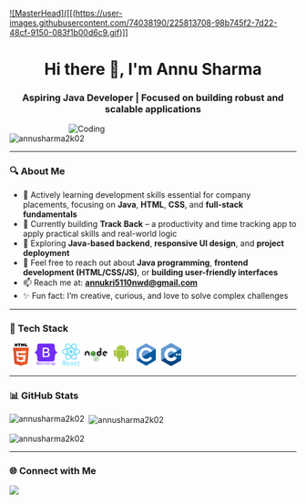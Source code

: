 [![MasterHead]([[(https://user-images.githubusercontent.com/74038190/225813708-98b745f2-7d22-48cf-9150-083f1b00d6c9.gif)]]](https://github.com/annusharma2k02)

<h1 align="center">Hi there 👋, I'm Annu Sharma</h1>
<h3 align="center">Aspiring Java Developer | Focused on building robust and scalable applications</h3>


<img align="right" alt="Coding" width="400" src="https://cdn.dribbble.com/users/1162077/screenshots/3848914/programmer.gif">

<p align="left">
  <img src="https://komarev.com/ghpvc/?username=annusharma2k02&label=Profile%20views&color=0e75b6&style=flat" alt="annusharma2k02" />
</p>

---

### 🔍 About Me

- 🚀 Actively learning development skills essential for company placements, focusing on **Java**, **HTML**, **CSS**, and **full-stack fundamentals**
- 🔭 Currently building **Track Back** – a productivity and time tracking app to apply practical skills and real-world logic
- 🌱 Exploring **Java-based backend**, **responsive UI design**, and **project deployment**
- 💬 Feel free to reach out about **Java programming**, **frontend development (HTML/CSS/JS)**, or **building user-friendly interfaces**
- 📫 Reach me at: **annukri5110nwd@gmail.com**  
- ✨ Fun fact: I’m creative, curious, and love to solve complex challenges

---

### 🧰 Tech Stack

<p align="left">
  <img src="https://raw.githubusercontent.com/devicons/devicon/master/icons/html5/html5-original-wordmark.svg" alt="html5" width="40" height="40"/>
  <img src="https://raw.githubusercontent.com/devicons/devicon/master/icons/bootstrap/bootstrap-plain-wordmark.svg" alt="bootstrap" width="40" height="40"/>
  <img src="https://raw.githubusercontent.com/devicons/devicon/master/icons/react/react-original-wordmark.svg" alt="react" width="40" height="40"/>
  <img src="https://raw.githubusercontent.com/devicons/devicon/master/icons/nodejs/nodejs-original-wordmark.svg" alt="nodejs" width="40" height="40"/>
  <img src="https://raw.githubusercontent.com/devicons/devicon/master/icons/android/android-original-wordmark.svg" alt="android" width="40" height="40"/>
  <img src="https://raw.githubusercontent.com/devicons/devicon/master/icons/c/c-original.svg" alt="c" width="40" height="40"/>
  <img src="https://raw.githubusercontent.com/devicons/devicon/master/icons/cplusplus/cplusplus-original.svg" alt="cplusplus" width="40" height="40"/>
</p>

---

### 📊 GitHub Stats

<p>
  <img align="left" src="https://github-readme-stats.vercel.app/api/top-langs?username=annusharma2k02&show_icons=true&locale=en&layout=compact" alt="annusharma2k02" />
</p>

<p>&nbsp;
  <img align="center" src="https://github-readme-stats.vercel.app/api?username=annusharma2k02&show_icons=true&locale=en" alt="annusharma2k02" />
</p>

<p>
  <img align="center" src="https://github-readme-streak-stats.herokuapp.com/?user=annusharma2k02&" alt="annusharma2k02" />
</p>

---

### 🌐 Connect with Me

<p>
  <a href="mailto:annukri5110nwd@gmail.com"><img src="https://img.shields.io/badge/Gmail-D14836?style=for-the-badge&logo=gmail&logoColor=white"/></a>
  <!-- Add your LinkedIn or portfolio link here -->
</p>
